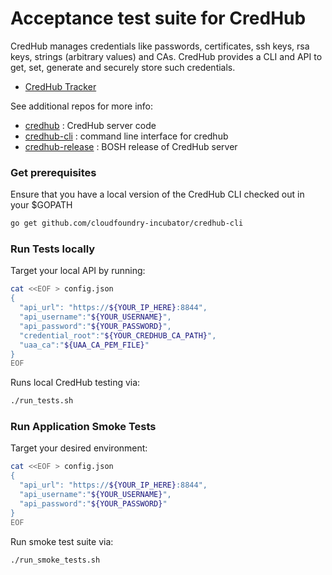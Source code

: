# Acceptance test suite for CredHub

CredHub manages credentials like passwords, certificates, ssh keys, rsa keys, strings (arbitrary values) and CAs. CredHub provides a CLI and API to get, set, generate and securely store such credentials.

* [CredHub Tracker](https://www.pivotaltracker.com/n/projects/1977341)

See additional repos for more info:

* [credhub](https://github.com/cloudfoundry-incubator/credhub) :     CredHub server code 
* [credhub-cli](https://github.com/cloudfoundry-incubator/credhub-cli) :     command line interface for credhub
* [credhub-release](https://github.com/pivotal-cf/credhub-release) : BOSH release of CredHub server

### Get prerequisites

Ensure that you have a local version of the CredHub CLI checked out in your $GOPATH

```sh
go get github.com/cloudfoundry-incubator/credhub-cli
```

### Run Tests locally

Target your local API by running:

```sh
cat <<EOF > config.json
{
  "api_url": "https://${YOUR_IP_HERE}:8844",
  "api_username":"${YOUR_USERNAME}",
  "api_password":"${YOUR_PASSWORD}",
  "credential_root":"${YOUR_CREDHUB_CA_PATH}",
  "uaa_ca":"${UAA_CA_PEM_FILE}"
}
EOF
```

Runs local CredHub testing via:

```sh
./run_tests.sh
```

### Run Application Smoke Tests

Target your desired environment:

```sh
cat <<EOF > config.json
{
  "api_url": "https://${YOUR_IP_HERE}:8844",
  "api_username":"${YOUR_USERNAME}",
  "api_password":"${YOUR_PASSWORD}"
}
EOF
```

Run smoke test suite via:

```sh
./run_smoke_tests.sh
```